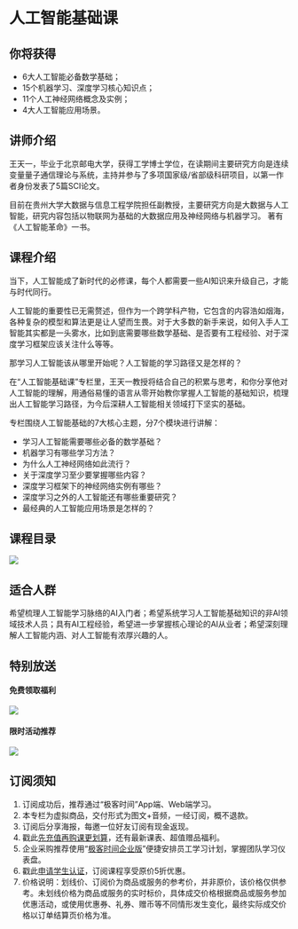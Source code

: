 # 人工智能基础课

## 你将获得

*   6大人工智能必备数学基础；
*   15个机器学习、深度学习核心知识点；
*   11个人工神经网络概念及实例；
*   4大人工智能应用场景。

  

## 讲师介绍

王天一，毕业于北京邮电大学，获得工学博士学位，在读期间主要研究方向是连续变量量子通信理论与系统，主持并参与了多项国家级/省部级科研项目，以第一作者身份发表了5篇SCI论文。

目前在贵州大学大数据与信息工程学院担任副教授，主要研究方向是大数据与人工智能，研究内容包括以物联网为基础的大数据应用及神经网络与机器学习。 著有《人工智能革命》一书。

  

## 课程介绍

当下，人工智能成了新时代的必修课，每个人都需要一些AI知识来升级自己，才能与时代同行。

人工智能的重要性已无需赘述，但作为一个跨学科产物，它包含的内容浩如烟海，各种复杂的模型和算法更是让人望而生畏。对于大多数的新手来说，如何入手人工智能其实都是一头雾水，比如到底需要哪些数学基础、是否要有工程经验、对于深度学习框架应该关注什么等等。

那学习人工智能该从哪里开始呢？人工智能的学习路径又是怎样的？

在“人工智能基础课”专栏里，王天一教授将结合自己的积累与思考，和你分享他对人工智能的理解，用通俗易懂的语言从零开始教你掌握人工智能的基础知识，梳理出人工智能学习路径，为今后深耕人工智能相关领域打下坚实的基础。

专栏围绕人工智能基础的7大核心主题，分7个模块进行讲解：

*   学习人工智能需要哪些必备的数学基础？
*   机器学习有哪些学习方法？
*   为什么人工神经网络如此流行？
*   关于深度学习至少要掌握哪些内容？
*   深度学习框架下的神经网络实例有哪些？
*   深度学习之外的人工智能还有哪些重要研究？
*   最经典的人工智能应用场景是怎样的？

  

## 课程目录

![](https://static001.geekbang.org/resource/image/bf/66/bf1767d4b515dbfdbdfe3a130c93bd66.jpg)

  

## 适合人群

希望梳理人工智能学习脉络的AI入门者；希望系统学习人工智能基础知识的非AI领域技术人员；具有AI工程经验，希望进一步掌握核心理论的AI从业者；希望深刻理解人工智能内涵、对人工智能有浓厚兴趣的人。

  

## 特别放送

#### 免费领取福利

[![](https://static001.geekbang.org/resource/image/69/dc/69c52d08278a2164dc5b061ba342a5dc.jpg?wh=960x301)](https://time.geekbang.org/article/427012)

  

#### 限时活动推荐

[![](https://static001.geekbang.org/resource/image/67/a0/6720f5d50b4b38abbf867facdef728a0.png?wh=1035x360)](https://shop18793264.m.youzan.com/wscgoods/detail/2fmoej9krasag5p?dc_ps=2913145716543073286.200001)

  

## 订阅须知

1.  订阅成功后，推荐通过“极客时间”App端、Web端学习。
2.  本专栏为虚拟商品，交付形式为图文+音频，一经订阅，概不退款。
3.  订阅后分享海报，每邀一位好友订阅有现金返现。
4.  戳此[先充值再购课更划算](https://shop18793264.m.youzan.com/wscgoods/detail/2fmoej9krasag5p?scan=1&activity=none&from=kdt&qr=directgoods_1541158976&shopAutoEnter=1)，还有最新课表、超值赠品福利。
5.  企业采购推荐使用“[极客时间企业版](https://b.geekbang.org/?utm_source=geektime&utm_medium=columnintro&utm_campaign=newregister&gk_source=2021020901_gkcolumnintro_newregister)”便捷安排员工学习计划，掌握团队学习仪表盘。
6.  戳此[申请学生认证](https://promo.geekbang.org/activity/student-certificate?utm_source=geektime&utm_medium=caidanlan1)，订阅课程享受原价5折优惠。
7.  价格说明：划线价、订阅价为商品或服务的参考价，并非原价，该价格仅供参考。未划线价格为商品或服务的实时标价，具体成交价格根据商品或服务参加优惠活动，或使用优惠券、礼券、赠币等不同情形发生变化，最终实际成交价格以订单结算页价格为准。

